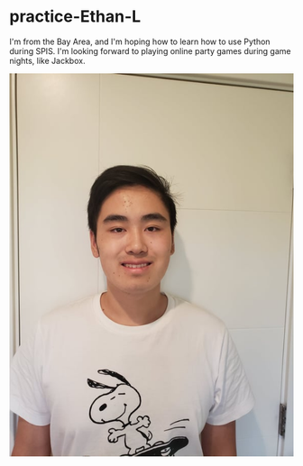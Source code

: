 # practice-Ethan-L
I'm from the Bay Area, and I'm hoping how to learn how to use Python during SPIS. I'm looking forward to playing online party games during game nights, like Jackbox.

![me](ethan-l.jpg)
